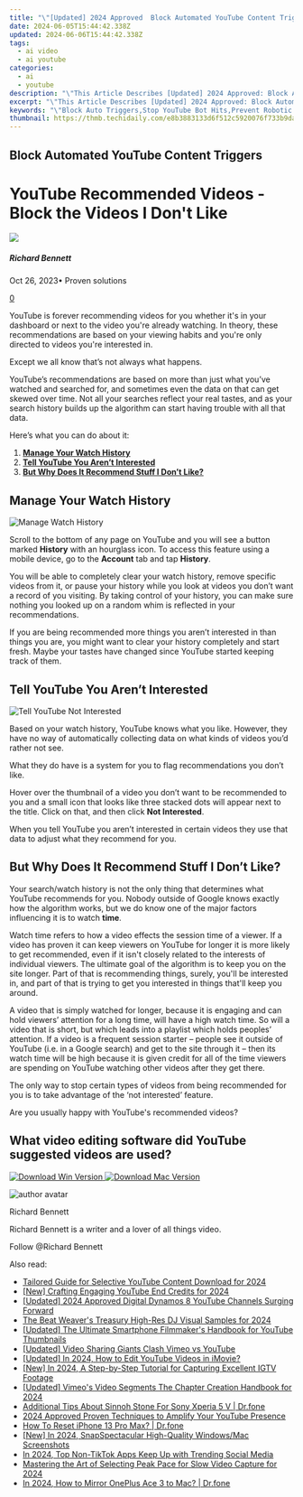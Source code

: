 ```yaml
---
title: "\"[Updated] 2024 Approved  Block Automated YouTube Content Triggers\""
date: 2024-06-05T15:44:42.338Z
updated: 2024-06-06T15:44:42.338Z
tags:
  - ai video
  - ai youtube
categories:
  - ai
  - youtube
description: "\"This Article Describes [Updated] 2024 Approved: Block Automated YouTube Content Triggers\""
excerpt: "\"This Article Describes [Updated] 2024 Approved: Block Automated YouTube Content Triggers\""
keywords: "\"Block Auto Triggers,Stop YouTube Bot Hits,Prevent Robotic Playlists,Disable Auto-Playlisting,Cease Programmed Comments,Restrict Algorithmic Video Pushes,Halt Automated Content Sync\""
thumbnail: https://thmb.techidaily.com/e8b3883133d6f512c5920076f733b9da53c8a6ea2a98528d0cbb835531035bed.jpg
---
```


## Block Automated YouTube Content Triggers

# YouTube Recommended Videos - Block the Videos I Don't Like

![](https://images.wondershare.com/filmora/article-images/richard-bennett.jpg)

##### Richard Bennett

 Oct 26, 2023• Proven solutions

[0](#commentsBoxSeoTemplate)

YouTube is forever recommending videos for you whether it's in your dashboard or next to the video you're already watching. In theory, these recommendations are based on your viewing habits and you're only directed to videos you're interested in.

Except we all know that’s not always what happens.

YouTube’s recommendations are based on more than just what you’ve watched and searched for, and sometimes even the data on that can get skewed over time. Not all your searches reflect your real tastes, and as your search history builds up the algorithm can start having trouble with all that data.

Here’s what you can do about it:

1. [**Manage Your Watch History**](#manage)
2. [**Tell YouTube You Aren’t Interested**](#notinterested)
3. [**But Why Does It Recommend Stuff I Don’t Like?**](#butwhy)

## Manage Your Watch History

![Manage Watch History](https://images.wondershare.com/filmora/article-images/manage-watch-history.jpg)

Scroll to the bottom of any page on YouTube and you will see a button marked **History** with an hourglass icon. To access this feature using a mobile device, go to the **Account** tab and tap **History**.

You will be able to completely clear your watch history, remove specific videos from it, or pause your history while you look at videos you don’t want a record of you visiting. By taking control of your history, you can make sure nothing you looked up on a random whim is reflected in your recommendations.

If you are being recommended more things you aren’t interested in than things you are, you might want to clear your history completely and start fresh. Maybe your tastes have changed since YouTube started keeping track of them.

## Tell YouTube You Aren’t Interested

![Tell YouTube Not Interested](https://images.wondershare.com/filmora/article-images/tell-youtube-not-interested.jpg)

Based on your watch history, YouTube knows what you like. However, they have no way of automatically collecting data on what kinds of videos you’d rather not see.

What they do have is a system for you to flag recommendations you don’t like.

Hover over the thumbnail of a video you don’t want to be recommended to you and a small icon that looks like three stacked dots will appear next to the title. Click on that, and then click **Not Interested**.

When you tell YouTube you aren’t interested in certain videos they use that data to adjust what they recommend for you.

## But Why Does It Recommend Stuff I Don’t Like?

Your search/watch history is not the only thing that determines what YouTube recommends for you. Nobody outside of Google knows exactly how the algorithm works, but we do know one of the major factors influencing it is to watch **time**.

Watch time refers to how a video effects the session time of a viewer. If a video has proven it can keep viewers on YouTube for longer it is more likely to get recommended, even if it isn't closely related to the interests of individual viewers. The ultimate goal of the algorithm is to keep you on the site longer. Part of that is recommending things, surely, you'll be interested in, and part of that is trying to get you interested in things that'll keep you around.

  A video that is simply watched for longer, because it is engaging and can hold viewers’ attention for a long time, will have a high watch time. So will a video that is short, but which leads into a playlist which holds peoples’ attention. If a video is a frequent session starter – people see it outside of YouTube (i.e. in a Google search) and get to the site through it – then its watch time will be high because it is given credit for all of the time viewers are spending on YouTube watching other videos after they get there.

The only way to stop certain types of videos from being recommended for you is to take advantage of the ‘not interested’ feature.

 Are you usually happy with YouTube's recommended videos?

## What video editing software did YouTube suggested videos are used?

[![Download Win Version](https://images.wondershare.com/filmora/guide/download-btn-win.jpg) ](https://tools.techidaily.com/wondershare/filmora/download/) [![Download Mac Version](https://images.wondershare.com/filmora/guide/download-btn-mac.jpg) ](https://tools.techidaily.com/wondershare/filmora/download/)

![author avatar](https://images.wondershare.com/filmora/article-images/richard-bennett.jpg)

Richard Bennett

Richard Bennett is a writer and a lover of all things video.

Follow @Richard Bennett

<span class="atpl-alsoreadstyle">Also read:</span>
<div><ul>
<li><a href="https://facebook-video-share.techidaily.com/tailored-guide-for-selective-youtube-content-download-for-2024/"><u>Tailored Guide for Selective YouTube Content Download for 2024</u></a></li>
<li><a href="https://facebook-video-share.techidaily.com/new-crafting-engaging-youtube-end-credits-for-2024/"><u>[New] Crafting Engaging YouTube End Credits for 2024</u></a></li>
<li><a href="https://facebook-video-share.techidaily.com/updated-2024-approved-digital-dynamos-8-youtube-channels-surging-forward/"><u>[Updated] 2024 Approved  Digital Dynamos 8  YouTube Channels Surging Forward</u></a></li>
<li><a href="https://facebook-video-share.techidaily.com/the-beat-weavers-treasury-high-res-dj-visual-samples-for-2024/"><u>The Beat Weaver's Treasury  High-Res DJ Visual Samples for 2024</u></a></li>
<li><a href="https://facebook-video-share.techidaily.com/updated-the-ultimate-smartphone-filmmakers-handbook-for-youtube-thumbnails/"><u>[Updated] The Ultimate Smartphone Filmmaker's Handbook for YouTube Thumbnails</u></a></li>
<li><a href="https://facebook-video-share.techidaily.com/updated-video-sharing-giants-clash-vimeo-vs-youtube/"><u>[Updated] Video Sharing Giants Clash  Vimeo vs YouTube</u></a></li>
<li><a href="https://facebook-video-share.techidaily.com/updated-in-2024-how-to-edit-youtube-videos-in-imovie/"><u>[Updated] In 2024, How to Edit YouTube Videos in iMovie?</u></a></li>
<li><a href="https://instagram-clips.techidaily.com/new-in-2024-a-step-by-step-tutorial-for-capturing-excellent-igtv-footage/"><u>[New] In 2024, A Step-by-Step Tutorial for Capturing Excellent IGTV Footage</u></a></li>
<li><a href="https://vimeo-videos.techidaily.com/updated-vimeos-video-segments-the-chapter-creation-handbook-for-2024/"><u>[Updated] Vimeo's Video Segments  The Chapter Creation Handbook for 2024</u></a></li>
<li><a href="https://android-pokemon-go.techidaily.com/additional-tips-about-sinnoh-stone-for-sony-xperia-5-v-drfone-by-drfone-virtual-android/"><u>Additional Tips About Sinnoh Stone For Sony Xperia 5 V | Dr.fone</u></a></li>
<li><a href="https://youtube-stream.techidaily.com/2024-approved-proven-techniques-to-amplify-your-youtube-presence/"><u>2024 Approved  Proven Techniques to Amplify Your YouTube Presence</u></a></li>
<li><a href="https://blog-min.techidaily.com/how-to-reset-iphone-13-pro-max-drfone-by-drfone-ios-system-repair-ios-system-repair/"><u>How To Reset iPhone 13 Pro Max? | Dr.fone</u></a></li>
<li><a href="https://on-screen-recording.techidaily.com/new-in-2024-snapspectacular-high-quality-windowsmac-screenshots/"><u>[New] In 2024, SnapSpectacular  High-Quality Windows/Mac Screenshots</u></a></li>
<li><a href="https://tiktok-clips.techidaily.com/in-2024-top-non-tiktok-apps-keep-up-with-trending-social-media/"><u>In 2024, Top Non-TikTok Apps  Keep Up with Trending Social Media</u></a></li>
<li><a href="https://extra-approaches.techidaily.com/mastering-the-art-of-selecting-peak-pace-for-slow-video-capture-for-2024/"><u>Mastering the Art of Selecting Peak Pace for Slow Video Capture for 2024</u></a></li>
<li><a href="https://screen-mirror.techidaily.com/in-2024-how-to-mirror-oneplus-ace-3-to-mac-drfone-by-drfone-android/"><u>In 2024, How to Mirror OnePlus Ace 3 to Mac? | Dr.fone</u></a></li>
</ul></div>

<ins class="adsbygoogle"
      style="display:block"
      data-ad-client="ca-pub-7571918770474297"
      data-ad-slot="8358498916"
      data-ad-format="auto"
      data-full-width-responsive="true"></ins>